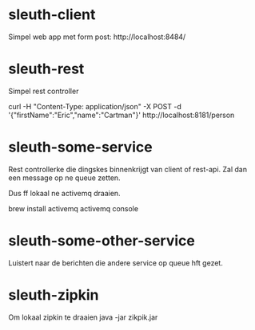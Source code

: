 # sleuth-client

Simpel web app met form post: http://localhost:8484/

# sleuth-rest

Simpel rest controller

curl -H "Content-Type: application/json" -X POST -d '{"firstName":"Eric","name":"Cartman"}' http://localhost:8181/person

# sleuth-some-service

Rest controllerke die dingskes binnenkrijgt van client of rest-api.
Zal dan een message op ne queue zetten.

Dus ff lokaal ne activemq draaien.

brew install activemq
activemq console

# sleuth-some-other-service
Luistert naar de berichten die andere service op queue hft gezet.

# sleuth-zipkin

Om lokaal zipkin te draaien
java -jar zikpik.jar
